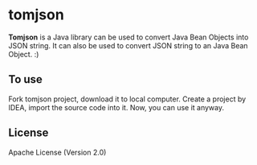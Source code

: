 # tomjson

**Tomjson** is a Java library can be used to convert Java Bean Objects into JSON string.
It can also be used to convert JSON string to an Java Bean Object. :)

## To use
Fork tomjson project, download it to local computer.
Create a project by IDEA, import the source code into it.
Now, you can use it anyway.

## License
Apache License (Version 2.0)